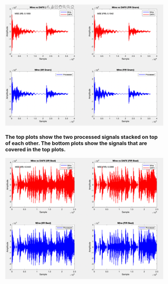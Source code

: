 ![Plots for Snare Sample](images/Snare_Plots.png)
### The top plots show the two processed signals stacked on top of each other. The bottom plots show the signals that are covered in the top plots.

![Plots for Beat Sample](images/Beat_Plots.png)

